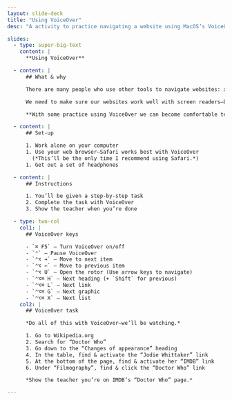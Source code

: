 ```yaml
---
layout: slide-deck
title: "Using VoiceOver"
desc: "A activity to practice navigating a website using MacOS’s VoiceOver accessibility tool."

slides:
  - type: super-big-text
    content: |
      **Using VoiceOver**

  - content: |
      ## What & why

      There are many people who use other tools to navigate websites: a very common tool is the screen reader.

      We need to make sure our websites work well with screen readers—because it’s the law & the right thing to do.

      **With some practice using VoiceOver we can become comfortable testing & improving our websites.**

  - content: |
      ## Set-up

      1. Work alone on your computer
      1. Use your web browser—Safari works best with VoiceOver
        (*This’ll be the only time I recommend using Safari.*)
      1. Get out a set of headphones

  - content: |
      ## Instructions

      1. You’ll be given a step-by-step task
      2. Complete the task with VoiceOver
      3. Show the teacher when you’re done

  - type: two-col
    col1: |
      ## VoiceOver keys

      - `⌘ F5` — Turn VoiceOver on/off
      - `⌃` — Pause VoiceOver
      - `⌃⌥ ➔` — Move to next item
      - `⌃⌥ ←` — Move to previous item
      - `⌃⌥ U` — Open the rotor (Use arrow keys to navigate)
      - `⌃⌥⌘ H` — Next heading (+ `Shift` for previous)
      - `⌃⌥⌘ L` — Next link
      - `⌃⌥⌘ G` — Next graphic
      - `⌃⌥⌘ X` — Next list
    col2: |
      ## VoiceOver task

      *Do all of this with VoiceOver—we’ll be watching.*

      1. Go to Wikipedia.org
      2. Search for “Doctor Who”
      3. Go down to the “Changes of appearance” heading
      4. In the table, find & activate the “Jodie Whittaker” link
      5. At the bottom of the page, find & activate her “IMDB” link
      6. Under “Filmography”, find & click the “Doctor Who” link

      *Show the teacher you’re on IMDB’s “Doctor Who” page.*

---
```

